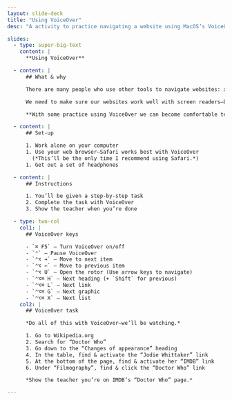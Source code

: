 ```yaml
---
layout: slide-deck
title: "Using VoiceOver"
desc: "A activity to practice navigating a website using MacOS’s VoiceOver accessibility tool."

slides:
  - type: super-big-text
    content: |
      **Using VoiceOver**

  - content: |
      ## What & why

      There are many people who use other tools to navigate websites: a very common tool is the screen reader.

      We need to make sure our websites work well with screen readers—because it’s the law & the right thing to do.

      **With some practice using VoiceOver we can become comfortable testing & improving our websites.**

  - content: |
      ## Set-up

      1. Work alone on your computer
      1. Use your web browser—Safari works best with VoiceOver
        (*This’ll be the only time I recommend using Safari.*)
      1. Get out a set of headphones

  - content: |
      ## Instructions

      1. You’ll be given a step-by-step task
      2. Complete the task with VoiceOver
      3. Show the teacher when you’re done

  - type: two-col
    col1: |
      ## VoiceOver keys

      - `⌘ F5` — Turn VoiceOver on/off
      - `⌃` — Pause VoiceOver
      - `⌃⌥ ➔` — Move to next item
      - `⌃⌥ ←` — Move to previous item
      - `⌃⌥ U` — Open the rotor (Use arrow keys to navigate)
      - `⌃⌥⌘ H` — Next heading (+ `Shift` for previous)
      - `⌃⌥⌘ L` — Next link
      - `⌃⌥⌘ G` — Next graphic
      - `⌃⌥⌘ X` — Next list
    col2: |
      ## VoiceOver task

      *Do all of this with VoiceOver—we’ll be watching.*

      1. Go to Wikipedia.org
      2. Search for “Doctor Who”
      3. Go down to the “Changes of appearance” heading
      4. In the table, find & activate the “Jodie Whittaker” link
      5. At the bottom of the page, find & activate her “IMDB” link
      6. Under “Filmography”, find & click the “Doctor Who” link

      *Show the teacher you’re on IMDB’s “Doctor Who” page.*

---
```

